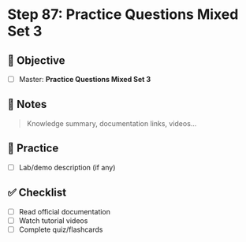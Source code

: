# Step 87: Practice Questions Mixed Set 3

## 🎯 Objective
- [ ] Master: **Practice Questions Mixed Set 3**

## 📘 Notes
> Knowledge summary, documentation links, videos...

## 🧪 Practice
- [ ] Lab/demo description (if any)

## ✅ Checklist
- [ ] Read official documentation
- [ ] Watch tutorial videos
- [ ] Complete quiz/flashcards
